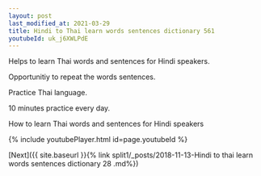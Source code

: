 ```yaml
---
layout: post
last_modified_at: 2021-03-29
title: Hindi to Thai learn words sentences dictionary 561 
youtubeId: uk_j6XWLPdE
---
```

 
 
Helps to learn Thai words and sentences for Hindi speakers.

Opportunitiy to repeat the words sentences. 

Practice Thai language. 
 
10 minutes practice every day. 
 
How to learn Thai words and sentences for Hindi speakers 
 
{% include youtubePlayer.html id=page.youtubeId %}
 
 
[Next]({{ site.baseurl }}{% link  split1/_posts/2018-11-13-Hindi to thai learn words sentences dictionary 28 .md%})
 

